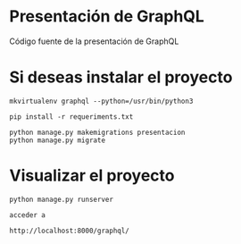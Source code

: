 # Presentación de GraphQL

Código fuente de la presentación de GraphQL

# Si deseas instalar el proyecto

```
mkvirtualenv graphql --python=/usr/bin/python3

pip install -r requeriments.txt

python manage.py makemigrations presentacion
python manage.py migrate

```

# Visualizar el proyecto

```
python manage.py runserver

acceder a 

http://localhost:8000/graphql/
```